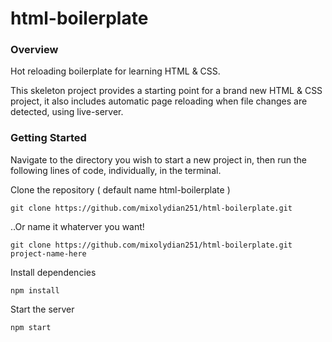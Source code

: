 # html-boilerplate

### Overview

Hot reloading boilerplate for learning HTML &amp; CSS.

This skeleton project provides a starting point for a brand new HTML & CSS project, it also includes automatic page reloading when file changes are detected, using live-server.

### Getting Started

Navigate to the directory you wish to start a new project in, then run the following lines of code, individually, in the terminal.

Clone the repository ( default name html-boilerplate )

    git clone https://github.com/mixolydian251/html-boilerplate.git
    
..Or name it whaterver you want!

    git clone https://github.com/mixolydian251/html-boilerplate.git project-name-here   

Install dependencies

    npm install

Start the server

    npm start
